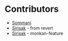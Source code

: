 # Contributors

- [Sommani](sommani@github.com)
- [Sirisak](maicmi@gmail.com) - from revert
- [Sirisak](maicmi@gmail.com) - monkan-feature
